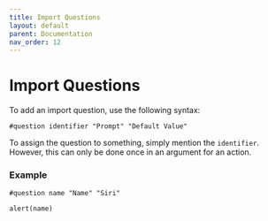 ```yaml
---
title: Import Questions
layout: default
parent: Documentation
nav_order: 12
---
```


# Import Questions

To add an import question, use the following syntax:

```
#question identifier "Prompt" "Default Value"
```

To assign the question to something, simply mention the `identifier`. However, this can only be done once in an argument for an action.

### Example

```
#question name "Name" "Siri"

alert(name)
```
